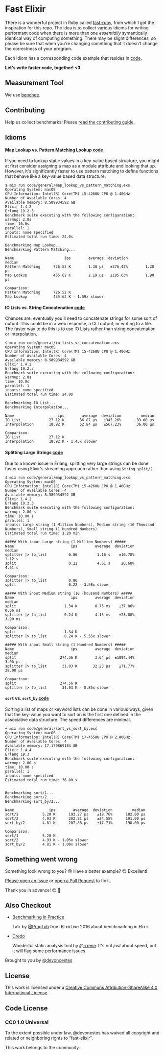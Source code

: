 # Fast Elixir

There is a wonderful project in Ruby called [fast-ruby](https://github.com/JuanitoFatas/fast-ruby), from which I got the inspiration for this repo. The idea is to collect various idioms for writing performant code when there is more than one _essentially_ symantically identical way of computing something. There may be slight differences, so please be sure that when you're changing something that it doesn't change the correctness of your program.

Each idiom has a corresponding code example that resides in [code](code).

**Let's write faster code, together! <3**

## Measurement Tool

We use [benchee](https://github.com/PragTob/benchee).

## Contributing

Help us collect benchmarks! Please [read the contributing guide](CONTRIBUTING.md).

## Idioms

#### Map Lookup vs. Pattern Matching Lookup [code](code/general/map_lookup_vs_pattern_matching.exs)

If you need to lookup static values in a key-value based structure, you might at
first consider assigning a map as a module attribute and looking that up.
However, it's significantly faster to use pattern matching to define functions
that behave like a key-value based data structure.

```
$ mix run code/general/map_lookup_vs_pattern_matching.exs
Operating System: macOS
CPU Information: Intel(R) Core(TM) i5-4260U CPU @ 1.40GHz
Number of Available Cores: 4
Available memory: 8.589934592 GB
Elixir 1.4.2
Erlang 19.2.3
Benchmark suite executing with the following configuration:
warmup: 2.0s
time: 10.0s
parallel: 1
inputs: none specified
Estimated total run time: 24.0s

Benchmarking Map Lookup...
Benchmarking Pattern Matching...

Name                       ips        average  deviation         median
Pattern Matching      726.52 K        1.38 μs   ±376.42%        1.20 μs
Map Lookup            455.62 K        2.19 μs   ±185.63%        1.90 μs

Comparison:
Pattern Matching      726.52 K
Map Lookup            455.62 K - 1.59x slower
```

#### IO Lists vs. String Concatenation [code](code/general/io_lists_vs_concatenation.exs)

Chances are, eventually you'll need to concatenate strings for some sort of
output. This could be in a web response, a CLI output, or writing to a file. The
faster way to do this is to use IO Lists rather than string concatenation or
interpolation.

```
$ mix run code/general/io_lists_vs_concatenation.exs
Operating System: macOS
CPU Information: Intel(R) Core(TM) i5-4260U CPU @ 1.40GHz
Number of Available Cores: 4
Available memory: 8.589934592 GB
Elixir 1.4.2
Erlang 19.2.3
Benchmark suite executing with the following configuration:
warmup: 2.0s
time: 10.0s
parallel: 1
inputs: none specified
Estimated total run time: 24.0s

Benchmarking IO List...
Benchmarking Interpolation...

Name                    ips        average  deviation         median
IO List             27.12 K       36.87 μs   ±345.26%       33.00 μs
Interpolation       18.92 K       52.84 μs   ±567.23%       36.00 μs

Comparison:
IO List             27.12 K
Interpolation       18.92 K - 1.43x slower
```

#### Splitting Large Strings [code](code/general/string_split_large_strings.exs)

Due to a known issue in Erlang, splitting very large strings can be done faster
using Elixir's streaming approach rather than using `String.split/2`.

```
$ mix run code/general/map_lookup_vs_pattern_matching.exs
Operating System: macOS
CPU Information: Intel(R) Core(TM) i5-4260U CPU @ 1.40GHz
Number of Available Cores: 4
Available memory: 8.589934592 GB
Elixir 1.4.2
Erlang 19.2.3
Benchmark suite executing with the following configuration:
warmup: 2.00 s
time: 10.00 s
parallel: 1
inputs: Large string (1 Million Numbers), Medium string (10 Thousand Numbers), Small string (1 Hundred Numbers)
Estimated total run time: 1.20 min

##### With input Large string (1 Million Numbers) #####
Name                          ips        average  deviation         median
splitter |> to_list          0.86         1.16 s    ±10.78%         1.12 s
split                        0.22         4.61 s     ±0.68%         4.61 s

Comparison:
splitter |> to_list          0.86
split                        0.22 - 3.98x slower

##### With input Medium string (10 Thousand Numbers) #####
Name                          ips        average  deviation         median
split                      1.34 K        0.75 ms    ±37.86%        0.66 ms
splitter |> to_list        0.24 K        4.15 ms    ±23.00%        3.90 ms

Comparison:
split                      1.34 K
splitter |> to_list        0.24 K - 5.55x slower

##### With input Small string (1 Hundred Numbers) #####
Name                          ips        average  deviation         median
split                    274.56 K        3.64 μs  ±1094.44%        3.00 μs
splitter |> to_list       31.03 K       32.23 μs    ±71.77%       28.00 μs

Comparison:
split                    274.56 K
splitter |> to_list       31.03 K - 8.85x slower
```

#### `sort` vs. `sort_by` [code](code/general/sort_vs_sort_by.exs)

Sorting a list of maps or keyword lists can be done in various ways,
given that the key-value you want to sort on is the first one defined
in the associative data structure. The speed differences are minimal.

```
↪ mix run code/general/sort_vs_sort_by.exs
Operating System: macOS
CPU Information: Intel(R) Core(TM) i7-4558U CPU @ 2.80GHz
Number of Available Cores: 4
Available memory: 17.179869184 GB
Elixir 1.4.4
Erlang 19.3
Benchmark suite executing with the following configuration:
warmup: 2.00 s
time: 10.00 s
parallel: 1
inputs: none specified
Estimated total run time: 36.00 s


Benchmarking sort/1...
Benchmarking sort/2...
Benchmarking sort_by/2...

Name                ips        average  deviation         median
sort/1           5.20 K      192.27 μs    ±18.76%      182.00 μs
sort/2           4.93 K      202.81 μs    ±24.58%      191.00 μs
sort_by/2        4.81 K      207.88 μs    ±17.71%      198.00 μs

Comparison:
sort/1           5.20 K
sort/2           4.93 K - 1.05x slower
sort_by/2        4.81 K - 1.08x slower
```

## Something went wrong

Something look wrong to you? :cry: Have a better example? :heart_eyes: Excellent!

[Please open an Issue](https://github.com/devonestes/fast-elixir/issues/new) or [open a Pull Request](https://github.com/devonestes/fast-elixir/pulls) to fix it.

Thank you in advance! :wink: :beer:

## Also Checkout

- [Benchmarking in Practice](https://www.youtube.com/watch?v=7-mE5CKXjkw)

  Talk by [@PragTob](https://github.com/PragTob) from ElixirLive 2016 about benchmarking in Elixir.

- [Credo](https://github.com/rrrene/credo)

  Wonderful static analysis tool by [@rrrene](https://github.com/rrrene). It's not _just_ about speed, but it will flag some performance issues.


Brought to you by [@devoncestes](https://twitter.com/devoncestes)

## License

This work is licensed under a [Creative Commons Attribution-ShareAlike 4.0 International License](https://creativecommons.org/licenses/by-sa/4.0/).

## Code License

### CC0 1.0 Universal

To the extent possible under law, @devonestes has waived all copyright and related or neighboring rights to "fast-elixir".

This work belongs to the community.
